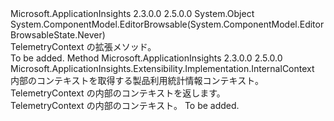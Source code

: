 <Type Name="TelemetryContextExtensions" FullName="Microsoft.ApplicationInsights.Extensibility.Implementation.TelemetryContextExtensions">
  <TypeSignature Language="C#" Value="public static class TelemetryContextExtensions" />
  <TypeSignature Language="ILAsm" Value=".class public auto ansi abstract sealed beforefieldinit TelemetryContextExtensions extends System.Object" />
  <TypeSignature Language="DocId" Value="T:Microsoft.ApplicationInsights.Extensibility.Implementation.TelemetryContextExtensions" />
  <TypeSignature Language="VB.NET" Value="Public Module TelemetryContextExtensions" />
  <TypeSignature Language="F#" Value="type TelemetryContextExtensions = class" />
  <AssemblyInfo>
    <AssemblyName>Microsoft.ApplicationInsights</AssemblyName>
    <AssemblyVersion>2.3.0.0</AssemblyVersion>
    <AssemblyVersion>2.5.0.0</AssemblyVersion>
  </AssemblyInfo>
  <Base>
    <BaseTypeName>System.Object</BaseTypeName>
  </Base>
  <Interfaces />
  <Attributes>
    <Attribute>
      <AttributeName>System.ComponentModel.EditorBrowsable(System.ComponentModel.EditorBrowsableState.Never)</AttributeName>
    </Attribute>
  </Attributes>
  <Docs>
    <summary>
            TelemetryContext の拡張メソッド。
            </summary>
    <remarks>To be added.</remarks>
  </Docs>
  <Members>
    <Member MemberName="GetInternalContext">
      <MemberSignature Language="C#" Value="public static Microsoft.ApplicationInsights.Extensibility.Implementation.InternalContext GetInternalContext (this Microsoft.ApplicationInsights.DataContracts.TelemetryContext context);" />
      <MemberSignature Language="ILAsm" Value=".method public static hidebysig class Microsoft.ApplicationInsights.Extensibility.Implementation.InternalContext GetInternalContext(class Microsoft.ApplicationInsights.DataContracts.TelemetryContext context) cil managed" />
      <MemberSignature Language="DocId" Value="M:Microsoft.ApplicationInsights.Extensibility.Implementation.TelemetryContextExtensions.GetInternalContext(Microsoft.ApplicationInsights.DataContracts.TelemetryContext)" />
      <MemberSignature Language="VB.NET" Value="&lt;Extension()&gt;&#xA;Public Function GetInternalContext (context As TelemetryContext) As InternalContext" />
      <MemberSignature Language="F#" Value="static member GetInternalContext : Microsoft.ApplicationInsights.DataContracts.TelemetryContext -&gt; Microsoft.ApplicationInsights.Extensibility.Implementation.InternalContext" Usage="Microsoft.ApplicationInsights.Extensibility.Implementation.TelemetryContextExtensions.GetInternalContext context" />
      <MemberType>Method</MemberType>
      <AssemblyInfo>
        <AssemblyName>Microsoft.ApplicationInsights</AssemblyName>
        <AssemblyVersion>2.3.0.0</AssemblyVersion>
        <AssemblyVersion>2.5.0.0</AssemblyVersion>
      </AssemblyInfo>
      <ReturnValue>
        <ReturnType>Microsoft.ApplicationInsights.Extensibility.Implementation.InternalContext</ReturnType>
      </ReturnValue>
      <Parameters>
        <Parameter Name="context" Type="Microsoft.ApplicationInsights.DataContracts.TelemetryContext" RefType="this" />
      </Parameters>
      <Docs>
        <param name="context">内部のコンテキストを取得する製品利用統計情報コンテキスト。</param>
        <summary>
            TelemetryContext の内部のコンテキストを返します。
            </summary>
        <returns>TelemetryContext の内部のコンテキスト。</returns>
        <remarks>To be added.</remarks>
      </Docs>
    </Member>
  </Members>
</Type>